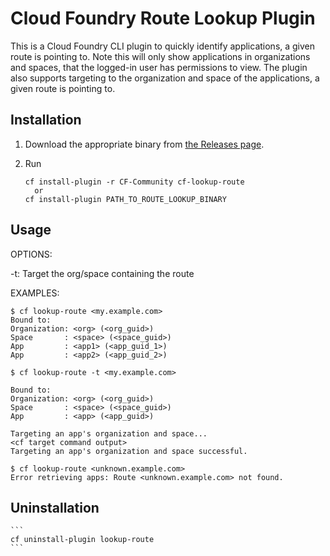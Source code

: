 # Cloud Foundry Route Lookup Plugin

This is a Cloud Foundry CLI plugin to quickly identify applications, a given route is pointing to.
Note this will only show applications in organizations and spaces, that the logged-in user has permissions to view.
The plugin also supports targeting to the organization and space of the applications, a given route is pointing to.

## Installation

1. Download the appropriate binary from [the Releases page](https://github.com/cloudfoundry/cf-lookup-route/releases).
2. Run

    ```
   cf install-plugin -r CF-Community cf-lookup-route
      or
   cf install-plugin PATH_TO_ROUTE_LOOKUP_BINARY

    ```

## Usage

OPTIONS:

-t: Target the org/space containing the route

EXAMPLES:

```
$ cf lookup-route <my.example.com>
Bound to:
Organization: <org> (<org_guid>)
Space       : <space> (<space_guid>)
App         : <app1> (<app_guid_1>)
App         : <app2> (<app_guid_2>)

$ cf lookup-route -t <my.example.com>

Bound to:
Organization: <org> (<org_guid>)
Space       : <space> (<space_guid>)
App         : <app> (<app_guid>)

Targeting an app's organization and space...
<cf target command output>
Targeting an app's organization and space successful.

$ cf lookup-route <unknown.example.com>
Error retrieving apps: Route <unknown.example.com> not found.
```
## Uninstallation
    ```
    cf uninstall-plugin lookup-route
    ```
